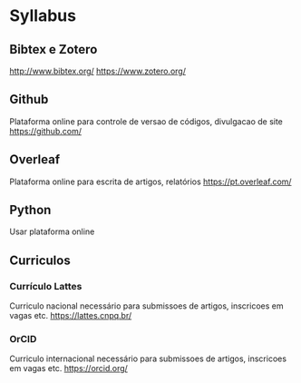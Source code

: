 # Syllabus

## Bibtex e Zotero

http://www.bibtex.org/
https://www.zotero.org/

## Github

Plataforma online para controle de versao de códigos, divulgacao de site https://github.com/

## Overleaf

Plataforma online para escrita de artigos, relatórios https://pt.overleaf.com/

## Python

Usar plataforma online

## Curriculos
### Currículo Lattes

Curriculo nacional necessário para submissoes de artigos, inscricoes em vagas etc. https://lattes.cnpq.br/

### OrCID

Curriculo internacional necessário para submissoes de artigos, inscricoes em vagas etc. https://orcid.org/